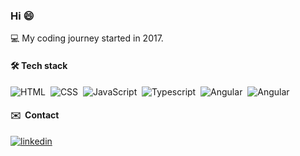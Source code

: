 
<h3 align="left">Hi 😄 </h1>

 :computer: My coding journey started in 2017.

#### 🛠 Tech stack

![HTML](https://img.shields.io/badge/-HTML5-05122A?style=flat&logo=HTML5)&nbsp;
![CSS](https://img.shields.io/badge/-CSS3-05122A?style=flat&logo=CSS3&logoColor=1572B6)&nbsp;
![JavaScript](https://img.shields.io/badge/-JavaScript-05122A?style=flat&logo=javascript)&nbsp;
![Typescript](https://img.shields.io/badge/-Typescript-05122A?style=flat&logo=typescript)&nbsp;
![Angular](https://img.shields.io/badge/-Angular-05122A?style=flat&logo=angular)&nbsp;
![Angular](https://img.shields.io/badge/-ReactJS-05122A?style=flat&logo=react)&nbsp;

#### :envelope: &nbsp;Contact 

<a href="https://linkedin.com/in/krochas" target="_blank">
  <img align="center" src="https://img.shields.io/badge/-linkedin-05122A?style=flat&logo=linkedin" alt="linkedin"/>
</a>
